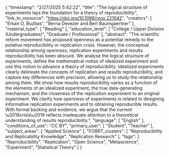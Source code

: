 {
    "timestamp": "2/27/2025 5:42:22",
    "title": "The logical structure of experiments lays the foundation for a theory of reproducibility",
    "link_to_resource": "https://doi.org/10.1098/rsos.221042",
    "creators": [
        "Erkan O. Buzbas",
        "Berna Devezer and Bert Baumgaertner"
    ],
    "material_type": [
        "Reading"
    ],
    "education_level": [
        "College / Upper Division (Undergraduates)",
        "Graduate / Professional"
    ],
    "abstract": "The scientific reform movement has proposed openness as a potential remedy to the putative reproducibility or replication crisis. However, the conceptual relationship among openness, replication experiments and results reproducibility has been obscure. We analyse the logical structure of experiments, define the mathematical notion of idealized experiment and use this notion to advance a theory of reproducibility. Idealized experiments clearly delineate the concepts of replication and results reproducibility, and capture key differences with precision, allowing us to study the relationship among them. We show how results reproducibility varies as a function of the elements of an idealized experiment, the true data-generating mechanism, and the closeness of the replication experiment to an original experiment. We clarify how openness of experiments is related to designing informative replication experiments and to obtaining reproducible results. With formal backing and evidence, we argue that the current \u2018crisis\u2019 reflects inadequate attention to a theoretical understanding of results reproducibility.",
    "language": [
        "English"
    ],
    "conditions_of_use": "CC BY",
    "primary_user": [
        "Student",
        "Teacher"
    ],
    "subject_areas": [
        "Applied Science"
    ],
    "FORRT_clusters": [
        "Reproducibility and Replicability Knowledge",
        "Replication Research"
    ],
    "tags": [
        "Reproducibility",
        "Replication",
        "Open Science",
        "Metascience",
        "Experiment",
        "Statistical Theory"
    ]
}